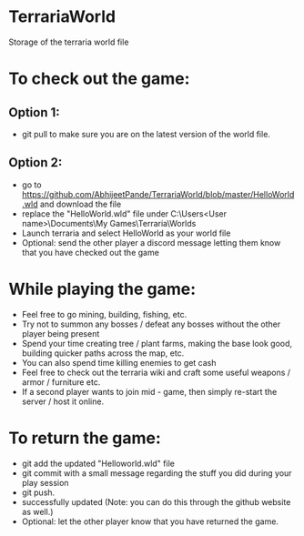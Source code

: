 # TerrariaWorld
Storage of the terraria world file

# To check out the game: 
## Option 1: 
  - git pull to make sure you are on the latest version of the world file.
## Option 2: 
  - go to https://github.com/AbhijeetPande/TerrariaWorld/blob/master/HelloWorld.wld and download the file
- replace the "HelloWorld.wld" file under C:\Users\<User name>\Documents\My Games\Terraria\Worlds
- Launch terraria and select HelloWorld as your world file
- Optional: send the other player a discord message letting them know that you have checked out the game

# While playing the game: 
- Feel free to go mining, building, fishing, etc.
- Try not to summon any bosses / defeat any bosses without the other player being present
- Spend your time creating tree / plant farms, making the base look good, building quicker paths across the map, etc. 
- You can also spend time killing enemies to get cash
- Feel free to check out the terraria wiki and craft some useful weapons / armor / furniture etc. 
- If a second player wants to join mid - game, then simply re-start the server / host it online. 

# To return the game: 
- git add the updated "Helloworld.wld" file
- git commit with a small message regarding the stuff you did during your play session
- git push.
- successfully updated (Note: you can do this through the github website as well.) 
- Optional: let the other player know that you have returned the game. 




